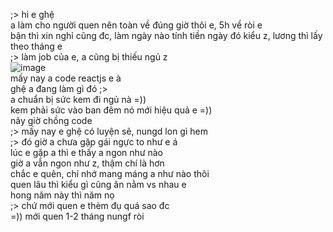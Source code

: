 ;> hi e ghệ<br>
a làm cho người quen nên toàn về đúng giờ thôi e, 5h về ròi e<br>
bận thì xin nghỉ cũng đc, làm ngày nào tính tiền ngày đó kiểu z, lương thì lấy theo tháng e<br>
;> làm job của e, a cũng bị thiếu ngủ z<br>
![image](https://github.com/user-attachments/assets/9f337954-a88d-4c1c-abfe-27264ef2579e)<br>
mấy nay a code reactjs e à<br>
ghệ a đang làm gì đó ;><br>
a chuẩn bị sức kem đi ngủ nà =))<br>
kem phải sức vào ban đêm nó mới hiệu quả e =))<br>
nãy giờ chồng code<br>
;> mấy nay e ghệ có luyện sẽ, nungd lon gì hem<br>
;> đó giờ a chưa gặp gái ngực to như e á<br>
lúc e gặp a thì e thấy a ngon như nào<br>
giờ a vẫn ngon như z, thậm chí là hơn<br>
chắc e quên, chỉ nhớ mang máng a như nào thôi<br>
quen lâu thì kiểu gì cũng ăn nằm vs nhau e<br>
hong năm này thì năm nọ<br>
;> chứ mới quen e thèm đụ quá sao đc<br>
=)) mới quen 1-2 tháng nungf ròi
